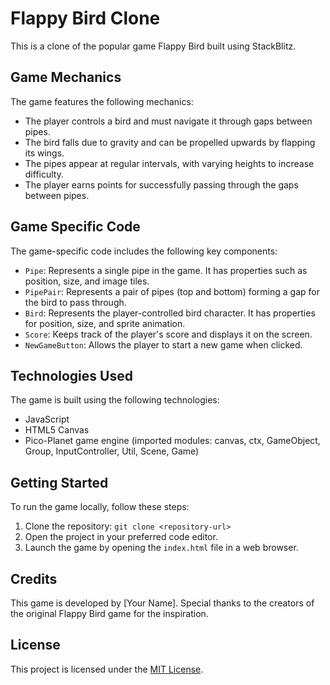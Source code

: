 # Flappy Bird Clone

This is a clone of the popular game Flappy Bird built using StackBlitz.

## Game Mechanics

The game features the following mechanics:

- The player controls a bird and must navigate it through gaps between pipes.
- The bird falls due to gravity and can be propelled upwards by flapping its wings.
- The pipes appear at regular intervals, with varying heights to increase difficulty.
- The player earns points for successfully passing through the gaps between pipes.

## Game Specific Code

The game-specific code includes the following key components:

- `Pipe`: Represents a single pipe in the game. It has properties such as position, size, and image tiles.
- `PipePair`: Represents a pair of pipes (top and bottom) forming a gap for the bird to pass through.
- `Bird`: Represents the player-controlled bird character. It has properties for position, size, and sprite animation.
- `Score`: Keeps track of the player's score and displays it on the screen.
- `NewGameButton`: Allows the player to start a new game when clicked.

## Technologies Used

The game is built using the following technologies:

- JavaScript
- HTML5 Canvas
- Pico-Planet game engine (imported modules: canvas, ctx, GameObject, Group, InputController, Util, Scene, Game)

## Getting Started

To run the game locally, follow these steps:

1. Clone the repository: `git clone <repository-url>`
2. Open the project in your preferred code editor.
3. Launch the game by opening the `index.html` file in a web browser.

## Credits

This game is developed by [Your Name]. Special thanks to the creators of the original Flappy Bird game for the inspiration.

## License

This project is licensed under the [MIT License](LICENSE).
